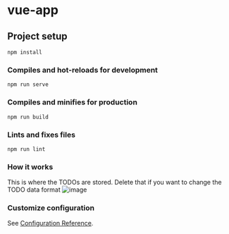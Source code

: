 # vue-app

## Project setup
```
npm install
```

### Compiles and hot-reloads for development
```
npm run serve
```

### Compiles and minifies for production
```
npm run build
```

### Lints and fixes files
```
npm run lint
```

### How it works
This is where the TODOs are stored. Delete that if you want to change the TODO data format
![image](https://github.com/wsewrftgyhujikolp/10-javascript-frameworks/assets/153927261/c814303c-01cd-484f-b2e9-d018987a02bd)

### Customize configuration
See [Configuration Reference](https://cli.vuejs.org/config/).
